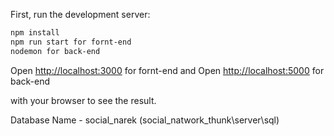 First, run the development server:
```bash
npm install
npm run start for fornt-end
nodemon for back-end 
```
Open [http://localhost:3000](http://localhost:3000) for fornt-end
and
Open [http://localhost:5000](http://localhost:5000) for back-end 

with your browser to see the result.

Database Name - social_narek (social_natwork_thunk\server\sql)
 
